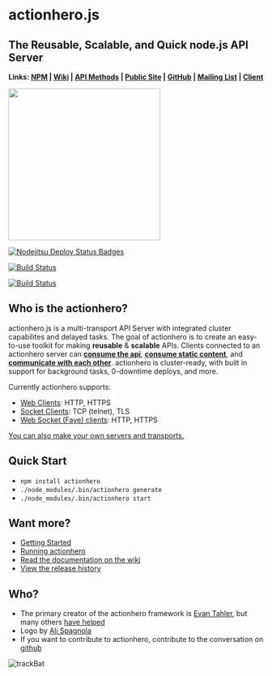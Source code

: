 # actionhero.js 
## The Reusable, Scalable, and Quick node.js API Server

**Links: [NPM](https://npmjs.org/package/actionhero) | [Wiki](https://github.com/evantahler/actionhero/wiki) | [API Methods](https://github.com/evantahler/actionhero/wiki/API-Methods) | [Public Site](http://www.actionherojs.com) | [GitHub](https://github.com/evantahler/actionhero) | [Mailing List](https://groups.google.com/forum/?fromgroups=#!forum/actionhero-js) | [Client](https://github.com/evantahler/actionhero_client)**

<img src="https://raw.github.com/evantahler/actionhero/master/public/logo/actionhero.png" height="300"/>

[![Nodejitsu Deploy Status Badges](https://webhooks.nodejitsu.com/evantahler/actionhero.png)](http://demo.actionherojs.com)

[![Build Status](https://secure.travis-ci.org/evantahler/actionhero.png?branch=master)](http://travis-ci.org/evantahler/actionhero)

[![Build Status](https://api.tddium.com/evantahler-personal/actionhero/badges/28324.png?badge_token=74af5fe1b52f1498e761e47311755b8906ab276a)](https://api.tddium.com/evantahler-personal/actionhero/suites/28324)

## Who is the actionhero?
actionhero.js is a multi-transport API Server with integrated cluster capabilites and delayed tasks. The goal of actionhero is to create an easy-to-use toolkit for making **reusable** & **scalable** APIs.  Clients connected to an actionhero server can [**consume the api**](https://github.com/evantahler/actionhero/wiki/Actions), [**consume static content**](https://github.com/evantahler/actionhero/wiki/File-Server), and [**communicate with each other**](https://github.com/evantahler/actionhero/wiki/Chat).  actionhero is cluster-ready, with built in support for background tasks, 0-downtime deploys, and more.

Currently actionhero supports:

- [Web Clients](https://github.com/evantahler/actionhero/wiki/web): HTTP, HTTPS
- [Socket Clients](https://github.com/evantahler/actionhero/wiki/socket): TCP (telnet), TLS
- [Web Socket (Faye) clients](https://github.com/evantahler/actionhero/wiki/websocket): HTTP, HTTPS

[You can also make your own servers and transports.](https://github.com/evantahler/actionhero/wiki/Servers)

## Quick Start

- `npm install actionhero`
- `./node_modules/.bin/actionhero generate`
- `./node_modules/.bin/actionhero start`

## Want more?

- [Getting Started](https://github.com/evantahler/actionhero/wiki/Getting-Started)
- [Running actionhero](https://github.com/evantahler/actionhero/wiki/Running-ActionHero)
- [Read the documentation on the wiki](https://github.com/evantahler/actionhero/wiki)
- [View the release history](https://github.com/evantahler/actionhero/releases/)

## Who?
* The primary creator of the actionhero framework is [Evan Tahler](http://evantahler.com), but many others [have helped](https://github.com/evantahler/actionhero/graphs/contributors)
* Logo by [Ali Spagnola](http://alispagnola.com/)
* If you want to contribute to actionhero, contribute to the conversation on [github](https://github.com/evantahler/actionhero)

![trackBat](http://trackbat.com/api/track?tid=UA-29132597-1&dh=actionherojs.com&dp=/readme&dt=readme)

###
